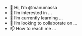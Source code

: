 - 👋 Hi, I’m @manumassa
- 👀 I’m interested in ...
- 🌱 I’m currently learning ...
- 💞️ I’m looking to collaborate on ...
- 📫 How to reach me ...

<!---
manumassa/manumassa is a ✨ special ✨ repository because its `README.md` (this file) appears on your GitHub profile.
You can click the Preview link to take a look at your changes.
--->
